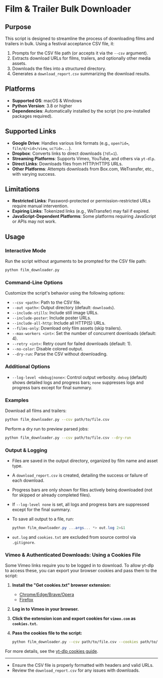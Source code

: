 # Film & Trailer Bulk Downloader

## Purpose

This script is designed to streamline the process of downloading films and trailers in bulk. Using a festival acceptance CSV file, it:

1. Prompts for the CSV file path (or accepts it via the `--csv` argument).
2. Extracts download URLs for films, trailers, and optionally other media assets.
3. Downloads the files into a structured directory.
4. Generates a `download_report.csv` summarizing the download results.

## Platforms

- **Supported OS**: macOS & Windows
- **Python Version**: 3.8 or higher
- **Dependencies**: Automatically installed by the script (no pre-installed packages required).

## Supported Links

- **Google Drive**: Handles various link formats (e.g., `open?id=`, `file/d/<id>/view`, `uc?id=...`).
- **Dropbox**: Converts links to direct downloads (`?dl=1`).
- **Streaming Platforms**: Supports Vimeo, YouTube, and others via `yt-dlp`.
- **Direct Links**: Downloads files from HTTP/HTTPS URLs.
- **Other Platforms**: Attempts downloads from Box.com, WeTransfer, etc., with varying success.

## Limitations

- **Restricted Links**: Password-protected or permission-restricted URLs require manual intervention.
- **Expiring Links**: Tokenized links (e.g., WeTransfer) may fail if expired.
- **JavaScript-Dependent Platforms**: Some platforms requiring JavaScript or APIs may not work.

## Usage

### Interactive Mode

Run the script without arguments to be prompted for the CSV file path:

```bash
python film_downloader.py
```

### Command-Line Options

Customize the script's behavior using the following options:

- `--csv <path>`: Path to the CSV file.
- `--out <path>`: Output directory (default: `downloads`).
- `--include-stills`: Include still image URLs.
- `--include-poster`: Include poster URLs.
- `--include-all-http`: Include all HTTP(S) URLs.
- `--films-only`: Download only film assets (skip trailers).
- `--max-workers <int>`: Set the number of concurrent downloads (default: 4).
- `--retry <int>`: Retry count for failed downloads (default: 1).
- `--no-color`: Disable colored output.
- `--dry-run`: Parse the CSV without downloading.

### Additional Options

- `--log-level <debug|none>`: Control output verbosity. `debug` (default) shows detailed logs and progress bars; `none` suppresses logs and progress bars except for final summary.

### Examples

Download all films and trailers:

```bash
python film_downloader.py --csv path/to/file.csv
```

Perform a dry run to preview parsed jobs:

```bash
python film_downloader.py --csv path/to/file.csv --dry-run
```

### Output & Logging

- Files are saved in the output directory, organized by film name and asset type.
- A `download_report.csv` is created, detailing the success or failure of each download.
- Progress bars are only shown for files actively being downloaded (not for skipped or already completed files).
- If `--log-level none` is set, all logs and progress bars are suppressed except for the final summary.
- To save all output to a file, run:

  ```powershell
  python film_downloader.py ...args... *> out.log 2>&1
  ```

- `out.log` and `cookies.txt` are excluded from source control via `.gitignore`.

### Vimeo & Authenticated Downloads: Using a Cookies File

Some Vimeo links require you to be logged in to download. To allow yt-dlp to access these, you can export your browser cookies and pass them to the script:

1. **Install the "Get cookies.txt" browser extension:**
	- [Chrome/Edge/Brave/Opera](https://chrome.google.com/webstore/detail/get-cookiestxt/)
	- [Firefox](https://addons.mozilla.org/en-US/firefox/addon/cookies-txt/)

2. **Log in to Vimeo in your browser.**

3. **Click the extension icon and export cookies for `vimeo.com` as `cookies.txt`.**

4. **Pass the cookies file to the script:**

	```bash
	python film_downloader.py --csv path/to/file.csv --cookies path/to/cookies.txt
	```

For more details, see the [yt-dlp cookies guide](https://github.com/yt-dlp/yt-dlp/wiki/FAQ#how-do-i-pass-cookies-to-yt-dlp).

---

- Ensure the CSV file is properly formatted with headers and valid URLs.
- Review the `download_report.csv` for any issues with downloads.